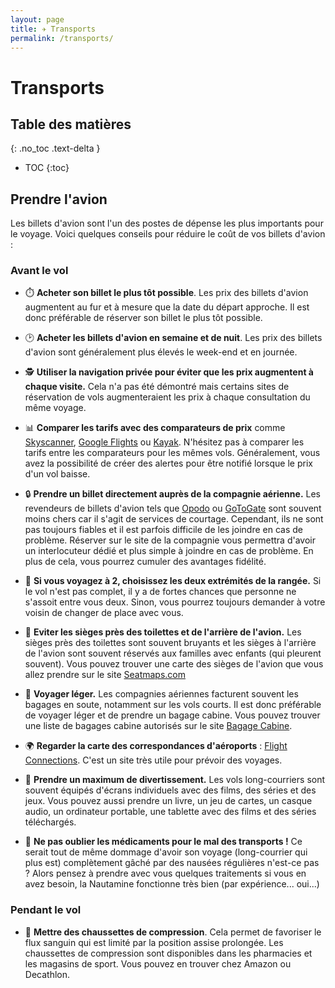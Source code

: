 ```yaml
---
layout: page
title: ✈️ Transports
permalink: /transports/
---
```


# Transports

## Table des matières
{: .no_toc .text-delta }

- TOC
{:toc}


## Prendre l'avion

Les billets d'avion sont l'un des postes de dépense les plus importants pour le voyage. Voici quelques conseils pour réduire le coût de vos billets d'avion :

### Avant le vol

- ⏱️ **Acheter son billet le plus tôt possible**. Les prix des billets d'avion augmentent au fur et à mesure que la date du départ approche. Il est donc préférable de réserver son billet le plus tôt possible. 

- 🕑 **Acheter les billets d'avion en semaine et de nuit**. Les prix des billets d'avion sont généralement plus élevés le week-end et en journée.

- 🕵️ **Utiliser la navigation privée pour éviter que les prix augmentent à chaque visite.** Cela n'a pas été démontré mais certains sites de réservation de vols augmenteraient les prix à chaque consultation du même voyage.

- 📊 **Comparer les tarifs avec des comparateurs de prix** comme [Skyscanner](https://www.skyscanner.fr/), [Google Flights](https://www.google.fr/flights) ou [Kayak](https://www.kayak.fr/). N'hésitez pas à comparer les tarifs entre les comparateurs pour les mêmes vols. Généralement, vous avez la possibilité de créer des alertes pour être notifié lorsque le prix d'un vol baisse.

- 🔒 **Prendre un billet directement auprès de la compagnie aérienne.** Les revendeurs de billets d'avion tels que [Opodo](https://www.opodo.fr/) ou [GoToGate](https://www.govoyages.com/) sont souvent moins chers car il s'agit de services de courtage. Cependant, ils ne sont pas toujours fiables et il est parfois difficile de les joindre en cas de problème. Réserver sur le site de la compagnie vous permettra d'avoir un interlocuteur dédié et plus simple à joindre en cas de problème. En plus de cela, vous pourrez cumuler des avantages fidélité.

- 💺 **Si vous voyagez à 2, choisissez les deux extrémités de la rangée.** Si le vol n'est pas complet, il y a de fortes chances que personne ne s'assoit entre vous deux. Sinon, vous pourrez toujours demander à votre voisin de changer de place avec vous.

- 🚾 **Eviter les sièges près des toilettes et de l'arrière de l'avion.** Les sièges près des toilettes sont souvent bruyants et les sièges à l'arrière de l'avion sont souvent réservés aux familles avec enfants (qui pleurent souvent). Vous pouvez trouver une carte des sièges de l'avion que vous allez prendre sur le site [Seatmaps.com](https://seatmaps.com/fr/)

- 🧳 **Voyager léger.** Les compagnies aériennes facturent souvent les bagages en soute, notamment sur les vols courts. Il est donc préférable de voyager léger et de prendre un bagage cabine. Vous pouvez trouver une liste de bagages cabine autorisés sur le site [Bagage Cabine](https://www.bagagecabine.com/).

- 🌍 **Regarder la carte des correspondances d'aéroports** : [Flight Connections](https://www.flightconnections.com/fr/). C'est un site très utile pour prévoir des voyages.

- 🍿 **Prendre un maximum de divertissement.** Les vols long-courriers sont souvent équipés d'écrans individuels avec des films, des séries et des jeux. Vous pouvez aussi prendre un livre, un jeu de cartes, un casque audio, un ordinateur portable, une tablette avec des films et des séries téléchargés.

- 💊 **Ne pas oublier les médicaments pour le mal des transports !** Ce serait tout de même dommage d'avoir son voyage (long-courrier qui plus est) complètement gâché par des nausées régulières n'est-ce pas ? Alors pensez à prendre avec vous quelques traitements si vous en avez besoin, la Nautamine fonctionne très bien (par expérience... oui...)

### Pendant le vol

- 🧦 **Mettre des chaussettes de compression**. Cela permet de favoriser le flux sanguin qui est limité par la position assise prolongée. Les chaussettes de compression sont disponibles dans les pharmacies et les magasins de sport. Vous pouvez en trouver chez Amazon ou Decathlon.